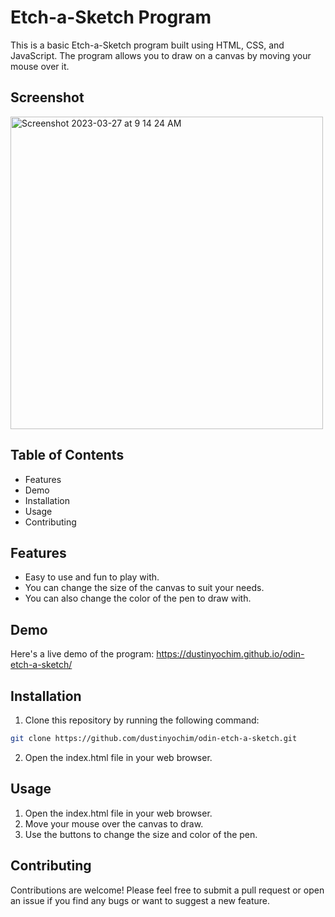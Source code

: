 # Etch-a-Sketch Program

This is a basic Etch-a-Sketch program built using HTML, CSS, and JavaScript. The program allows you to draw on a canvas by moving your mouse over it.

## Screenshot

<img width="500" alt="Screenshot 2023-03-27 at 9 14 24 AM" src="https://user-images.githubusercontent.com/70305015/227966103-0bece960-ce3a-43f6-8362-5a70540453d0.png">


## Table of Contents

* Features
* Demo
* Installation
* Usage
* Contributing

## Features

* Easy to use and fun to play with.
* You can change the size of the canvas to suit your needs.
* You can also change the color of the pen to draw with.

## Demo

Here's a live demo of the program: https://dustinyochim.github.io/odin-etch-a-sketch/

## Installation

1. Clone this repository by running the following command:
```bash
git clone https://github.com/dustinyochim/odin-etch-a-sketch.git
```
2. Open the index.html file in your web browser.

## Usage

1. Open the index.html file in your web browser.
2. Move your mouse over the canvas to draw.
3. Use the buttons to change the size and color of the pen.

## Contributing

Contributions are welcome! Please feel free to submit a pull request or open an issue if you find any bugs or want to suggest a new feature.

